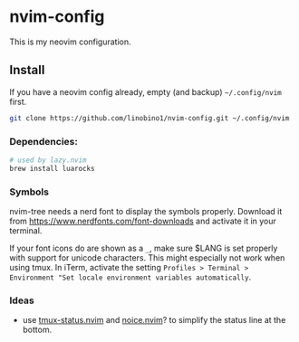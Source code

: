 # nvim-config

This is my neovim configuration.

## Install

If you have a neovim config already, empty (and backup) `~/.config/nvim` first.

```sh
git clone https://github.com/linobino1/nvim-config.git ~/.config/nvim
```

### Dependencies:

```sh
# used by lazy.nvim
brew install luarocks
```

### Symbols

nvim-tree needs a nerd font to display the symbols properly. Download it from https://www.nerdfonts.com/font-downloads and activate it in your terminal.

If your font icons do are shown as a `_`, make sure $LANG is set properly with support for unicode characters. This might especially not work when using tmux. In iTerm, activate the setting `Profiles > Terminal > Environment "Set locale environment variables automatically`.

### Ideas

- use [tmux-status.nvim](https://github.com/christopher-francisco/tmux-status.nvim) and [noice.nvim](https://github.com/folke/noice.nvim)? to simplify the status line at the bottom.
